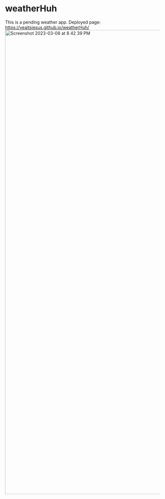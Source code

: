 # weatherHuh
This is a pending weather app.
Deployed page: https://yeaitsjesus.github.io/weatherHuh/
<img width="1512" alt="Screenshot 2023-03-08 at 8 42 39 PM" src="https://user-images.githubusercontent.com/122085651/223902352-d408dbce-0f87-42cf-8655-c1ad13742a67.png">
